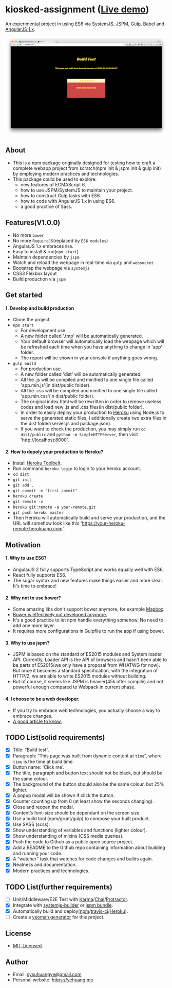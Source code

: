# kiosked-assignment ([Live demo](https://fathomless-meadow-59040.herokuapp.com/))
An experimental project in using [ES6](https://developer.mozilla.org/en-US/docs/Web/JavaScript/New_in_JavaScript/ECMAScript_6_support_in_Mozilla) via [SystemJS](https://github.com/systemjs/systemjs), [JSPM](http://jspm.io/), [Gulp](http://gulpjs.com/), [Babel](https://babeljs.io/) and [AngularJS 1.x](https://angularjs.org/).
 
![Screenshot Two](/screenshots/two.png) 
 
## About

* This is a npm package originally designed for testing how to craft a complete webapp project from scratch(npm init & jspm init & gulp init) by employing modern practices and technologies.
* This package could be used to explore:
  * new features of ECMAScript 6.
  * how to use JSPM/SystemJS to maintain your project. 
  * how to construct Gulp tasks with ES6.
  * how to code with AngularJS 1.x in using ES6.
  * a good practice of Sass.
  
## Features(V1.0.0)

* No more `bower`
* No more `RequireJS`(replaced by `ES6 modules`)
* AngularJS 1.x embraces `ES6`.
* Easy to install & run(`npm start`)
* Maintain dependencies by `jspm`
* Watch and reload the webpage in real-time via `gulp` and `websocket`
* Bootstrap the webpage via `systemjs`
* CSS3 Flexbox layout
* Build production via `jspm`

## Get started

#### 1. Develop and build production

* Clone the project
* `npm start`
  * For development use.
  * A new folder called '.tmp' will be automatically generated.
  * Your default browser will automatically load the webpage which will be refreshed each time when you have anything to change in 'app' folder.
  * The report will be shown in your console if anything goes wrong.
* `gulp build` 
  * For production use.
  * A new folder called 'dist' will be automatically generated.
  * All the .js will be compiled and minified to one single file called 'app.min.js'(in dist/public folder).
  * All the .css will be compiled and minified to one single file called 'app.min.css'(in dist/public folder).
  * The original index.html will be rewritten in order to remove useless codes and load new .js and .css files(in dist/public folder).
  * In order to easily deploy your production to [Heroku](https://www.heroku.com/home) using Node.js to serve the generated static files, I additionally create two extra files in the dist folder(server.js and package.json). 
  * If you want to check the production, you may simply run `cd dist/public` and `python -m SimpleHTTPServer`, then visit 'http://localhost:8000'.


#### 2. How to depoly your production to Heroku?

* Install [Heroku Toolbelt](https://toolbelt.heroku.com/).
* Run command `heroku login` to login to your heroku account.
* `cd dist`
* `git init`
* `git add .`
* `git commit -m "first commit"`
* `heroku create`
* `git remote -v`
* `heroku git:remote -a your-remote.git`
* `git push heroku master`
* Then Heroku will automatically build and serve your production, and the URL will somehow look like this 'https://your-heroku-remote.herokuapp.com'.


## Motivation

#### 1. Why to use ES6?

* AngularJS 2 fully supports TypeScript and works equally well with ES6.
* React fully supports ES6.
* The sugar syntax and new features make things easier and more clear. It's time to embrace!

#### 2. Why not to use bower?

* Some amazing libs don't support bower anymore, for example [Mapbox](https://github.com/mapbox).
* [Bower is effectively not developed anymore.](https://github.com/mapbox/mapbox-gl-js/issues/1342)
* It's a good practice to let npm handle everything somehow. No need to add one more layer.
* It requires more configurations in Gulpfile to run the app if using bower.

#### 3. Why to use jspm?

* JSPM is based on the standard of ES2015 modules and System loader API. Currently, Loader API is the API of browsers and hasn't been able to be parts of ES2015(we only have a proposal from WHATWG for now). But once it becomes a standard specification, with the integration of HTTP/2, we are able to write ES2015 modules without building. 
* But of course, it seems like JSPM is heavier(45k after compile) and not powerful enough compared to Webpack in current phase.  

#### 4. I choose to be a web developer.

* If you try to embrace web technologies, you actually choose a way to embrace changes.
* [A good article to know.](https://jjperezaguinaga.com/2014/03/19/why-cant-we-find-front-end-developers/)

## TODO List(solid requirements)

- [x] Title: “Build test”.
- [x] Paragraph: “This page was built from dynamic content at `time`”, where `time` is the time at build time.
- [x] Button name: 'Click me'.
- [x] The title, paragraph and button text should not be black, but should be the same colour.
- [x] The background of the button should also be the same colour, but 25% lighter.
- [x] A popup modal will be shown if click the button.
- [x] Counter counting up from 0 (at least show the seconds changing).
- [x] Close and reopen the modal.
- [x] Content’s font-size should be dependant on the screen size.
- [x] Use a build tool (npm/grunt/gulp) to compose your built product.
- [x] Use SASS (scss).
- [x] Show understanding of variables and functions (lighter colour).
- [x] Show understanding of mixins (CSS media queries).
- [x] Push the code to Github as a public open source project.
- [x] Add a README to the Github repo containing information about building and running your code.
- [x] A “watcher” task that watches for code changes and builds again.
- [x] Neatness and documentation.
- [x] Modern practices and technologies. 

## TODO List(further requirements)

- [ ] Unit/Middleware/E2E Test with [Karma](https://karma-runner.github.io/0.13/index.html)/[Chai](http://chaijs.com/)/[Protractor](https://angular.github.io/protractor/#/).
- [x] Integrate with [systemjs-builder](https://github.com/systemjs/builder) or [jspm bundle](http://jspm.io/docs/production-workflows.html).
- [x] Automatically build and deploy([npm](https://www.npmjs.com/)/[travis-ci](https://travis-ci.org/)/[Heroku](https://www.heroku.com/home)).
- [ ] Create a [yeoman generator](http://yeoman.io/authoring/) for this project.

## License

* [MIT Licensed](http://choosealicense.com/licenses/mit/).

## Author

* Email: sysuhuangye@gmail.com
* Personal website: https://yehuang.me
   
